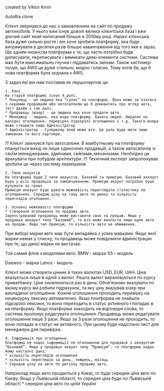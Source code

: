 created by Viktor Kmin

AutoRia clone

Клієнт звернувся до нас з замовленням на сайт по продажу автомобілів.
У нього вже існує доволі велика клієнтська база і вже діючий сайт який написаний більше в 2010му році. Наразі клієнська база дуже сильно росте і він хоче зробити платформу, яка буде витримувати в десятки разів більше навантаження від того яке є зараз.
Ще одним нюансом платформи є те, що часто потрібно буде дописувати, переписувати і вимикати деякі елементи системи.
Система має бути максимально гнучка і піддаватись змінам.
Також кастомер почув, що АWS це дуже стильно, модно і класно. Тому хотів би, що б нова платформа була зєднана з AWS.

З задач які він нам поставив як першочергові це:

    1. Ролі.
    На старій платформі існує 4 ролі.
    * Покупець - це людина яка “гуляє” по платформі. Вона може зв'язатися з окремим продавцем або автосалоном що б домовитись про огляд авто, тест драйв і так далі.
    * Продавець (юзер) - це людина яка хоче продати авто
    * Менеджер - людина, яка веде платформу. Банить людей. Видаляє не валідні оголошення. перевіряє підозрілі оголошення і т.д. Такого юзера може створити лише Адміністратор
    * Адміністратор - Суперюзер який може все. Це роль буде мати лише замовник та його партнери.

!!! Клієнт заікнувся про автосалони. В майбутньому на платформу планується вихід не лише одиночних продавцій, а також автосалонів зі своїм менеджерами, адмінами, сейлами, механіками. Необхідно це врахувати при побудові архітектури.
!!! Технічний експерт запропонував зробити це через систему пермішинів

    2. Типи акаунтів
    На платформі буде 2 типи акаунтів. Базовий та преміум. Базовий аккаунт буде у всіх продавців за замовчуванням. Преміум акаунт потрібно буде купувати за гроші
    Преміум аккаунт буде давати можливість переглядати статистику по оголошеннях. Середню ціну на таку авто по ринку та кількість переглядів оголошенн.

    3. Основні можливості платформи
    * Створення оголошення по продажі авто.
    Зареєстрований продавець може виставити своє на продаж. Якщо у  продавця аккаунт типу “Базовий”, то він може викласти лише одне авто на продаж. Якщо тип преміум, то кількість авто не обмеження.

При виборі марки авто має бути випадайка з усіма марками. Якщо якої марки немає у списку, то продавець може повідомити адміністрацію про те, що даної марки не вистачає.

Той самий флов з моделями авто.
BMW - марка
X5 - модель

Daewoo - марка
Lanos - модель

Клієнт може створити цінник в таких валютах USD, EUR, UAH. Ціна вказується лише в одній з валют. Решта валют вираховується по курсу приватбанку. Ціни оновлюються раз в день. Обов'язково вказувати по якому курсу ми робили підрахунок, та яку ціну вказував юзер при викладенні оголошення.
Кожне оголошення проходить перевірку на нецензурну лексику автоматично.
Якщо платформа не знайшла підозрілої лексики, то воно переходить в статус активного і попадає в на платформу. Якщо платформа знаходить не відповідні слова, то система пропонує редагувати оголошення. Продавець може редагувати оголошення лише 3 рази. Якщо за 3 рази оголошення не проходить, то воно попадає в статус не активного. При цьому буде надіслано лист для менеджера для перевірки.

    4. Інформація про оголошення
    Платформа не надає інформації по оголошенню для продавця з аккаунтом “Базовий”. Якщо у продавця акаунт типу “Преміум”, то платформа надає йому наступні дані:
    * кількість переглядів оголошення
    * кількість переглядів за день, тиждень, місяць
    * Середню ціну на авто по регіону продажу авто.

Наприклад якщо авто продається у Києві, то буде середня ціна авто по Києву.
Якщо у Львівській області, то середня ціна буде по Львівській області \* середня ціна авто по цілій Україні
